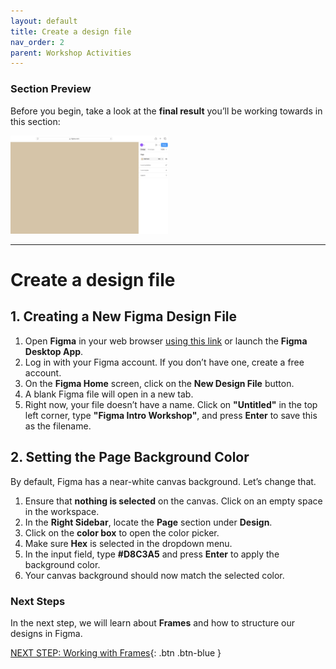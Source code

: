 ```yaml
---
layout: default
title: Create a design file
nav_order: 2
parent: Workshop Activities
---
```


### Section Preview  

Before you begin, take a look at the **final result** you’ll be working towards in this section:  

<img src="images/page-bg-final.png" style="width:50%;" alt="Final Portfolio Page Design">  

---

# Create a design file

## 1. Creating a New Figma Design File  

1. Open **Figma** in your web browser [using this link](https://www.figma.com) or launch the **Figma Desktop App**.  
2. Log in with your Figma account. If you don’t have one, create a free account.  
3. On the **Figma Home** screen, click on the **New Design File** button.  
4. A blank Figma file will open in a new tab.  
5. Right now, your file doesn’t have a name. Click on **"Untitled"** in the top left corner, type **"Figma Intro Workshop"**, and press **Enter** to save this as the filename.
   
## 2. Setting the Page Background Color  

By default, Figma has a near-white canvas background. Let’s change that.  

1. Ensure that **nothing is selected** on the canvas. Click on an empty space in the workspace.  
2. In the **Right Sidebar**, locate the **Page** section under **Design**.  
3. Click on the **color box** to open the color picker.  
4. Make sure **Hex** is selected in the dropdown menu.  
5. In the input field, type **#D8C3A5** and press **Enter** to apply the background color.
6. Your canvas background should now match the selected color.  

### Next Steps  
In the next step, we will learn about **Frames** and how to structure our designs in Figma.  

[NEXT STEP: Working with Frames](desktop-frame.html){: .btn .btn-blue }  
